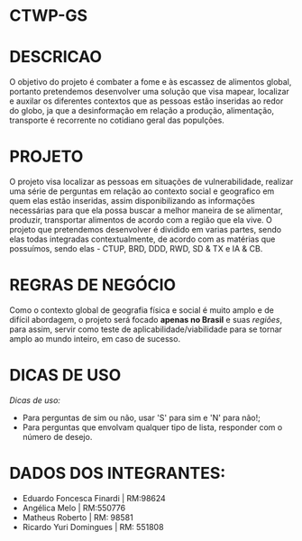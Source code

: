 # CTWP-GS

# DESCRICAO
  O objetivo do projeto é combater a fome e às escassez de alimentos global, portanto pretendemos desenvolver uma solução que visa mapear, localizar e auxilar os diferentes contextos que as pessoas estão inseridas ao redor do globo, ja que a desinformação em relação a produção, alimentação, transporte é recorrente no cotidiano geral das populções.

# PROJETO
  O projeto visa localizar as pessoas em situações de vulnerabilidade, realizar uma série de perguntas em relação ao contexto social e geografico em quem elas estão inseridas, assim disponibilizando as informações necessárias para que ela possa buscar a melhor maneira de se alimentar, produzir, transportar alimentos de acordo com a região que ela vive.
  O projeto que pretendemos desenvolver é dividido em varias partes, sendo elas todas integradas contextualmente, de acordo com as matérias que possuímos, sendo elas - CTUP, BRD, DDD, RWD, SD & TX e IA & CB.
  
# REGRAS DE NEGÓCIO
  Como o contexto global de geografia física e social é muito amplo e de difícil abordagem, o projeto será focado **apenas no Brasil** e suas *regiões*, para assim, servir como teste de aplicabilidade/viabilidade para se tornar amplo ao mundo inteiro, em caso de sucesso.

# DICAS DE USO
  *Dicas de uso:*
- Para perguntas de sim ou não, usar 'S' para sim e 'N' para não!;
- Para perguntas que envolvam qualquer tipo de lista, responder com o número de desejo.

# DADOS DOS INTEGRANTES:
- Eduardo Foncesca Finardi | RM:98624
- Angélica Melo | RM:550776
- Matheus Roberto | RM: 98581
- Ricardo Yuri Domingues | RM: 551808
